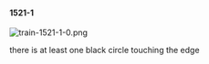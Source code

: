 #### 1521-1
![train-1521-1-0.png](https://github.com/lil-lab/nlvr/raw/master/nlvr/train/images/37/train-1521-1-0.png "train-1521-1-0.png")

there is at least one black circle touching the edge